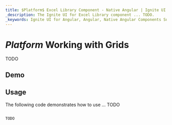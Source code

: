 ```yaml
---
title: $Platform$ Excel Library Component - Native Angular | Ignite UI for Angular
_description: The Ignite UI for Excel Library component ... TODO.
_keywords: Ignite UI for Angular, Angular, Native Angular Components Suite, Native Angular Controls, Native Angular Components, Native Angular Components Library, Angular Excel Library, Angular Excel Library Example, Angular Excel Library Component, Angular Excel Engine
---
```

# $Platform$ Working with Grids

TODO

## Demo


<code-view style="height: 500px"
           data-demos-base-url="{environment:dvDemosBaseUrl}"
           iframe-src="{environment:dvDemosBaseUrl}/excel/excel-library-working-with-grids"
           github-src="excel/excel-library/working-with-grids">
</code-view>

<div class="divider--half"></div>

## Usage
The following code demonstrates how to use ... TODO

```ts

TODO

```